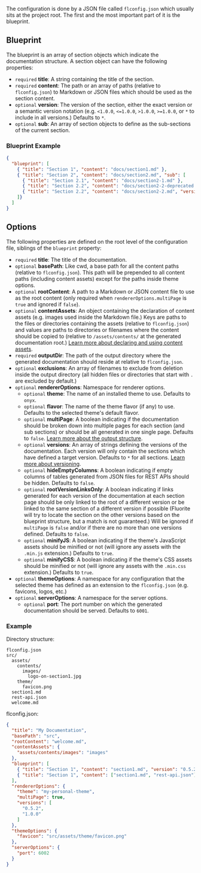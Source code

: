 The configuration is done by a JSON file called `flconfig.json` which usually sits at the project root. The first and the most important part of it is the blueprint.

## Blueprint

The blueprint is an array of section objects which indicate the documentation structure. A section object can have the following properties:

  - `required` **title**: A string containing the title of the section.
  - `required` **content**: The path or an array of paths (relative to `flconfig.json`) to Markdown or JSON files which should be used as the section content.
  - `optional` **version**: The version of the section, either the exact version or a semantic version notation (e.g. `<1.0.0`, `<=1.0.0`, `>1.0.0`, `>=1.0.0`, or `*` to include in all versions.) Defaults to `*`.
  - `optional` **sub**: An array of section objects to define as the sub-sections of the current section.

### Blueprint Example

```json
{
  "blueprint": [
    { "title": "Section 1", "content": "docs/section1.md" },
    { "title": "Section 2", "content": "docs/section2.md", "sub": [
      { "title": "Section 2.1", "content": "docs/section2-1.md" },
      { "title": "Section 2.2", "content": "docs/section2-2-deprecated.md", "version": "<1.0.0" },
      { "title": "Section 2.2", "content": "docs/section2-2.md", "version": ">=1.0.0" }
    ]}
  ]
}
```

## Options

The following properties are defined on the root level of the configuration file, siblings of the `blueprint` property:

  - `required` **title**: The title of the documentation.
  - `optional` **basePath**: Like cwd, a base path for all the content paths (relative to `flconfig.json`). This path will be prepended to all content paths (including content assets) except for the paths inside theme options.
  - `optional` **rootContent**: A path to a Markdown or JSON content file to use as the root content (only required when `rendererOptions.multiPage` is `true` and ignored if `false`).
  - `optional` **contentAssets**: An object containing the declaration of content assets (e.g. images used inside the Markdown file.) Keys are paths to the files or directories containing the assets (relative to `flconfig.json`) and values are paths to directories or filenames where the content should be copied to (relative to `/assets/contents/` at the generated documentation root.) [Learn more about declaring and using content assets]({{versionRootPrefix}}/contents/assets/).
  - `required` **outputDir**: The path of the output directory where the generated documentation should reside at relative to `flconfig.json`.
  - `optional` **exclusions**: An array of filenames to exclude from deletion inside the output directory (all hidden files or directories that start with `.` are excluded by default.)
  - `optional` **rendererOptions**: Namespace for renderer options.
    - `optional` **theme**: The name of an installed theme to use. Defaults to `onyx`.
    - `optional` **flavor**: The name of the theme flavor (if any) to use. Defaults to the selected theme's default flavor.
    - `optional` **multiPage**: A boolean indicating if the documentation should be broken down into multiple pages for each section (and sub sections) or should be all generated in one single page. Defaults to `false`. [Learn more about the output structure]({{versionRootPrefix}}/project-structure#output-directory).
    - `optional` **versions**: An array of strings defining the versions of the documentation. Each version will only contain the sections which have defined a target version. Defaults to `*` for all sections. [Learn more about versioning]({{versionRootPrefix}}/contents#versioning).
    - `optional` **hideEmptyColumns**: A boolean indicating if empty columns of tables generated from JSON files for REST APIs should be hidden. Defaults to `false`.
    - `optional` **rootVersionLinksOnly**: A boolean indicating if links generated for each version of the documentation at each section page should be only linked to the root of a different version or be linked to the same section of a different version if possible (Fluorite will try to locate the section on the other versions based on the blueprint structure, but a match is not guaranteed.) Will be ignored if `multiPage` is `false` and/or if there are no more than one versions defined. Defaults to `false`.
    - `optional` **minifyJS**: A boolean indicating if the theme's JavaScript assets should be minified or not (will ignore any assets with the `.min.js` extension.) Defaults to `true`.
    - `optional` **minifyCSS**: A boolean indicating if the theme's CSS assets should be minified or not (will ignore any assets with the `.min.css` extension.) Defaults to `true`.
  - `optional` **themeOptions**: A namespace for any configuration that the selected theme has defined as an extension to the `flconfig.json` (e.g. favicons, logos, etc.)
  - `optional` **serverOptions**: A namespace for the server options.
    - `optional` **port**: The port number on which the generated documentation should be served. Defaults to `6001`.

### Example

Directory structure:
```
flconfig.json
src/
  assets/
    contents/
      images/
        logo-on-section1.jpg
    theme/
      favicon.png
  section1.md
  rest-api.json
  welcome.md
```

flconfig.json:
```json
{
  "title": "My Documentation",
  "basePath": "src",
  "rootContent": "welcome.md",
  "contentAssets": {
    "assets/contents/images": "images"
  },
  "blueprint": [
    { "title": "Section 1", "content": "section1.md", "version": "0.5.2" },
    { "title": "Section 1", "content": ["section1.md", "rest-api.json"], "version": ">=1.0.0" }
  ],
  "rendererOptions": {
    "theme": "my-personal-theme",
    "multiPage": true,
    "versions": [
      "0.5.2",
      "1.0.0"
    ]
  },
  "themeOptions": {
    "favicon": "src/assets/theme/favicon.png"
  },
  "serverOptions": {
    "port": 6002
  }
}
```
